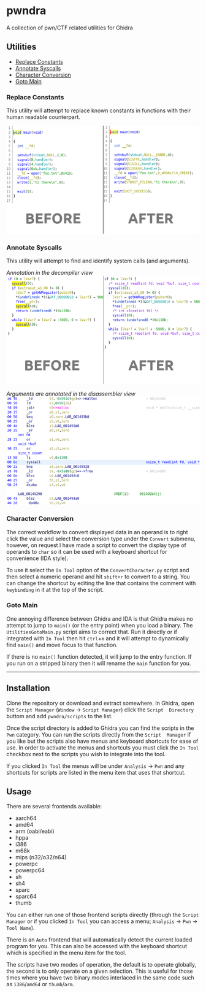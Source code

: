 # pwndra

A collection of pwn/CTF related utilities for Ghidra

## Utilities

* [Replace Constants](#replace-constants)
* [Annotate Syscalls](#annotate-syscalls)
* [Character Conversion](#character-conversion)
* [Goto Main](#goto-main)

### Replace Constants

This utility will attempt to replace known constants in functions with their
human readable counterpart.

![pwndra constants](https://github.com/0xb0bb/pwndra/blob/master/docs/images/pwndra_constants.png?raw=true)

### Annotate Syscalls

This utility will attempt to find and identify system calls (and arguments).

*Annotation in the decompiler view*
![pwndra syscalls](https://github.com/0xb0bb/pwndra/blob/master/docs/images/pwndra_syscalls.png?raw=true)

*Arguments are annotated in the disassembler view*
![pwndra syscalls](https://github.com/0xb0bb/pwndra/blob/master/docs/images/pwndra_syscalls_disas.png?raw=true)

### Character Conversion

The correct workflow to convert displayed data in an operand is to right click
the value and select the conversion type under the `Convert` submenu, however,
on request I have made a script to convert the display type of operands to
`char` so it can be used with a keyboard shortcut for convenience (IDA style).

To use it select the `In Tool` option of the `ConvertCharacter.py` script and
then select a numeric operand and hit `shift+r` to convert to a string. You
can change the shortcut by editing the line that contains the comment with
`keybinding` in it at the top of the script.

### Goto Main

One annoying difference between Ghidra and IDA is that Ghidra makes no
attempt to jump to `main()` (or the entry point) when you load a binary.
The `UtilitiesGotoMain.py` script aims to correct that. Run it directly
or if integrated with `In Tool` then hit `ctrl`+`m` and it will attempt
to dynamically find `main()` and move focus to that function.

If there is no `main()` function detected, it will jump to the entry
function. If you run on a stripped binary then it will rename the `main`
function for you.

---

## Installation

Clone the repository or download and extract somewhere. In Ghidra, open
the `Script Manager` (`Window` -> `Script Manager`) click the `Script 
Directory` buttom and add `pwndra/scripts` to the list.

Once the script directory is added to Ghidra you can find the scripts in
the `Pwn` category. You can run the scripts directly from the `Script 
Manager` if you like but the scripts also have menus and keyboard shortcuts
for ease of use. In order to activate the menus and shortcuts you must
click the `In Tool` checkbox next to the scripts you wish to integrate
into the tool.

If you clicked `In Tool` the menus will be under `Analysis` -> `Pwn` and
any shortcuts for scripts are listed in the menu item that uses that
shortcut.

## Usage

There are several frontends available:

* aarch64
* amd64
* arm (oabi/eabi)
* hppa
* i386
* m68k
* mips (n32/o32/n64)
* powerpc
* powerpc64
* sh
* sh4
* sparc
* sparc64
* thumb

You can either run one of those frontend scripts directly (through the
`Script Manager` or if you clicked `In Tool` you can access a menu;
`Analysis` -> `Pwn` -> `Tool Name`).

There is an `Auto` frontend that will automatically detect the current loaded
program for you. This can also be accessed with the keyboard shortcut which
is specified in the menu item for the tool.

The scripts have two modes of operation, the default is to operate globally,
the second is to only operate on a given selection. This is useful for those
times where you have two binary modes interlaced in the same code such as
`i386`/`amd64` or `thumb`/`arm`.
